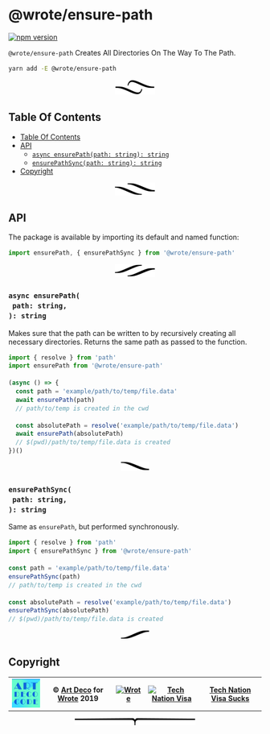 # @wrote/ensure-path

[![npm version](https://badge.fury.io/js/%40wrote%2Fensure-path.svg)](https://npmjs.org/package/@wrote/ensure-path)

`@wrote/ensure-path` Creates All Directories On The Way To The Path.

```sh
yarn add -E @wrote/ensure-path
```

<p align="center"><a href="#table-of-contents"><img src="/.documentary/section-breaks/0.svg?sanitize=true"></a></p>

## Table Of Contents

- [Table Of Contents](#table-of-contents)
- [API](#api)
  * [`async ensurePath(path: string): string`](#async-ensurepathpath-string-string)
  * [`ensurePathSync(path: string): string`](#ensurepathsyncpath-string-string)
- [Copyright](#copyright)

<p align="center"><a href="#table-of-contents"><img src="/.documentary/section-breaks/1.svg?sanitize=true"></a></p>

## API

The package is available by importing its default and named function:

```js
import ensurePath, { ensurePathSync } from '@wrote/ensure-path'
```

<p align="center"><a href="#table-of-contents"><img src="/.documentary/section-breaks/2.svg?sanitize=true"></a></p>

### `async ensurePath(`<br/>&nbsp;&nbsp;`path: string,`<br/>`): string`

Makes sure that the path can be written to by recursively creating all necessary directories. Returns the same path as passed to the function.

```js
import { resolve } from 'path'
import ensurePath from '@wrote/ensure-path'

(async () => {
  const path = 'example/path/to/temp/file.data'
  await ensurePath(path)
  // path/to/temp is created in the cwd

  const absolutePath = resolve('example/path/to/temp/file.data')
  await ensurePath(absolutePath)
  // $(pwd)/path/to/temp/file.data is created
})()
```

<p align="center"><a href="#table-of-contents"><img src="/.documentary/section-breaks/3.svg?sanitize=true"></a></p>

### `ensurePathSync(`<br/>&nbsp;&nbsp;`path: string,`<br/>`): string`

Same as `ensurePath`, but performed synchronously.

```js
import { resolve } from 'path'
import { ensurePathSync } from '@wrote/ensure-path'

const path = 'example/path/to/temp/file.data'
ensurePathSync(path)
// path/to/temp is created in the cwd

const absolutePath = resolve('example/path/to/temp/file.data')
ensurePathSync(absolutePath)
// $(pwd)/path/to/temp/file.data is created
```

<p align="center"><a href="#table-of-contents"><img src="/.documentary/section-breaks/4.svg?sanitize=true"></a></p>

## Copyright

<table>
  <tr>
    <th>
      <a href="https://artd.eco">
        <img src="https://raw.githubusercontent.com/wrote/wrote/master/images/artdeco.png" alt="Art Deco">
      </a>
    </th>
    <th>© <a href="https://artd.eco">Art Deco</a> for <a href="https://wrote.cc">Wrote</a> 2019</th>
    <th>
      <a href="https://wrote.cc">
        <img src="https://avatars3.githubusercontent.com/u/40831417?s=100" width="100" alt="Wrote">
      </a>
    </th>
    <th>
      <a href="https://www.technation.sucks" title="Tech Nation Visa">
        <img src="https://raw.githubusercontent.com/artdecoweb/www.technation.sucks/master/anim.gif"
          alt="Tech Nation Visa">
      </a>
    </th>
    <th><a href="https://www.technation.sucks">Tech Nation Visa Sucks</a></th>
  </tr>
</table>

<p align="center"><a href="#table-of-contents"><img src="/.documentary/section-breaks/-1.svg?sanitize=true"></a></p>